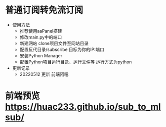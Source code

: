 # 普通订阅转免流订阅 
- 使用方法
  - 推荐使用aaPanel搭建
  - 修改main.py中的端口
  - 新建网站 clone项目文件至网站目录
  - 配置反代目录/subscribe 目标为你的IP:端口
  - 安装Python Manager
  - 配置Python项目运行目录、运行文件等 运行方式为python
- 更新记录
  - 20220512 更新   前端阿嗯
# 前端预览 https://huac233.github.io/sub_to_mlsub/
